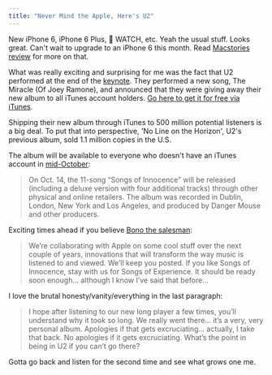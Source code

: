 ```yaml
---
title: "Never Mind the Apple, Here's U2"
---
```

<p>New iPhone 6, iPhone 6 Plus,  WATCH, etc. Yeah the usual stuff. Looks great. Can't wait to upgrade to an iPhone 6 this month. Read <a href="https://www.macstories.net/news/iphone-6-and-iphone-6-plus-our-complete-overview/">Macstories review</a> for more on that.</p>
<p>What was really exciting and surprising for me was the fact that U2 performed at the end of the <a href="https://www.apple.com/live/2014-sept-event/">keynote</a>. They performed a new song, The Miracle (Of Joey Ramone), and announced that they were giving away their new album to all iTunes account holders. <a href="https://itunes.apple.com/ca/album/songs-of-innocence/id915794155">Go here to get it for free via iTunes</a>.</p>
<p>Shipping their new album through iTunes to 500 million potential listeners is a big deal. To put that into perspective, 'No Line on the Horizon', U2's previous album, sold 1.1 million copies in the U.S.</p>
<p>The album will be available to everyone who doesn't have an iTunes account in <a href="https://blogs.wsj.com/speakeasy/2014/09/09/u2-apple-and-the-deal-behind-getting-songs-of-innocence-free-of-charge/?utm_content=buffer7c7f1&amp;utm_medium=social&amp;utm_source=twitter.com&amp;utm_campaign=buffer">mid-October</a>:</p>
<blockquote><p>
  On Oct. 14, the 11-song “Songs of Innocence” will be released (including a deluxe version with four additional tracks) through other physical and online retailers. The album was recorded in Dublin, London, New York and Los Angeles, and produced by Danger Mouse and other producers.
</p></blockquote>
<p>Exciting times ahead if you believe <a href="https://www.u2.com/news/title/remember-us">Bono the salesman</a>:</p>
<blockquote><p>
  We’re collaborating with Apple on some cool stuff over the next couple of years, innovations that will transform the way music is listened to and viewed. We’ll keep you posted. If you like Songs of Innocence,  stay with us for Songs of Experience. It should be ready soon enough… although I know I’ve said that before…
</p></blockquote>
<p>I love the brutal honesty/vanity/everything in the last paragraph:</p>
<blockquote><p>
  I hope after listening to our new long player a few times, you’ll understand why it took so long. We really went there… it’s a very, very personal album. Apologies if that gets excruciating… actually, I take that back. No apologies if it gets excruciating. What’s the point in being in U2 if you can’t go there?
</p></blockquote>
<p>Gotta go back and listen for the second time and see what grows one me.</p>
